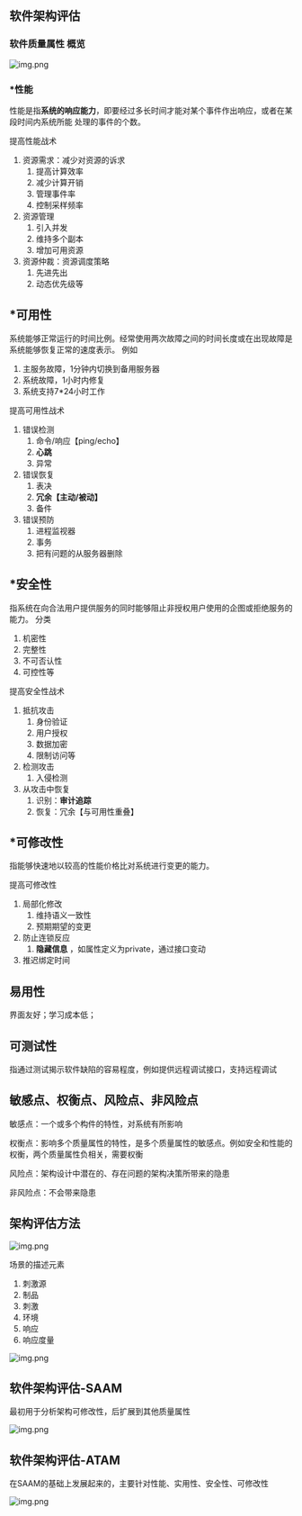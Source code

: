 
## 软件架构评估

### 软件质量属性 概览
![img.png](img/13.4质量属性.png)

### *性能
性能是指**系统的响应能力**，即要经过多长时间才能对某个事件作出响应，或者在某段时间内系统所能
处理的事件的个数。

提高性能战术
1. 资源需求：减少对资源的诉求
   1. 提高计算效率
   2. 减少计算开销
   3. 管理事件率
   4. 控制采样频率
2. 资源管理
   1. 引入并发
   2. 维持多个副本
   3. 增加可用资源
3. 资源仲裁：资源调度策略
   1. 先进先出
   2. 动态优先级等

## *可用性
系统能够正常运行的时间比例。经常使用两次故障之间的时间长度或在出现故障是系统能够恢复正常的速度表示。
例如
1. 主服务故障，1分钟内切换到备用服务器
2. 系统故障，1小时内修复
3. 系统支持7*24小时工作

提高可用性战术
1. 错误检测
   1. 命令/响应【ping/echo】
   2. **心跳**
   3. 异常
2. 错误恢复
   1. 表决
   2. **冗余【主动/被动】**
   3. 备件
3. 错误预防
   1. 进程监视器
   2. 事务
   3. 把有问题的从服务器删除

## *安全性
指系统在向合法用户提供服务的同时能够阻止非授权用户使用的企图或拒绝服务的能力。
分类
1. 机密性
2. 完整性
3. 不可否认性
4. 可控性等

提高安全性战术
1. 抵抗攻击
   1. 身份验证
   2. 用户授权
   3. 数据加密
   4. 限制访问等
2. 检测攻击
   1. 入侵检测
3. 从攻击中恢复
   1. 识别：**审计追踪**
   2. 恢复：冗余【与可用性重叠】

## *可修改性
指能够快速地以较高的性能价格比对系统进行变更的能力。

提高可修改性
1. 局部化修改
   1. 维持语义一致性
   2. 预期期望的变更
2. 防止连锁反应
   1. **隐藏信息** ，如属性定义为private，通过接口变动
3. 推迟绑定时间


## 易用性
界面友好；学习成本低；

## 可测试性
指通过测试揭示软件缺陷的容易程度，例如提供远程调试接口，支持远程调试

## 敏感点、权衡点、风险点、非风险点 
敏感点：一个或多个构件的特性，对系统有所影响

权衡点：影响多个质量属性的特性，是多个质量属性的敏感点。例如安全和性能的权衡，两个质量属性负相关，需要权衡

风险点：架构设计中潜在的、存在问题的架构决策所带来的隐患

非风险点：不会带来隐患

## 架构评估方法
![img.png](img/13.4架构评估方法.png)

场景的描述元素
1. 刺激源
2. 制品
3. 刺激
4. 环境
5. 响应
6. 响应度量

![img.png](img/13.4性能场景示例.png)

## 软件架构评估-SAAM
最初用于分析架构可修改性，后扩展到其他质量属性

![img.png](img/13.4SAAM.png)

## 软件架构评估-ATAM
在SAAM的基础上发展起来的，主要针对性能、实用性、安全性、可修改性

![img.png](img/13.4ATAM.png)

